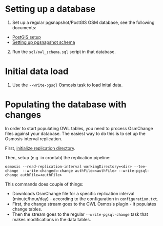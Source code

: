 Setting up a database
=====================

1. Set up a regular pgsnapshot/PostGIS OSM database, see the following documents:
 * [PostGIS setup](http://wiki.openstreetmap.org/wiki/Osmosis/PostGIS_Setup)
 * [Setting up pgsnapshot schema](http://wiki.openstreetmap.org/wiki/Osmosis/Detailed_Usage#PostGIS_Tasks_.28Snapshot_Schema.29)
2. Run the `sql/owl_schema.sql` script in that database.

Initial data load
=================

1. Use the `--write-pgsql` [Osmosis task](http://wiki.openstreetmap.org/wiki/Osmosis/Detailed_Usage#--write-pgsql_.28--wp.29) to load inital data.

Populating the database with changes
====================================

In order to start populating OWL tables, you need to process OsmChange files against your database. The easiest way to do this is to set up the Osmosis interval replication.

First, [initialize replication directory](http://wiki.openstreetmap.org/wiki/Osmosis/Detailed_Usage#--read-replication-interval-init_.28--rrii.29).

Then, setup (e.g. in crontab) the replication pipeline:

    osmosis --read-replication-interval workingDirectory=<dir> --tee-change  --write-changedb-change authFile=<authFile> --write-pgsql-change authFile=<authFile>

This commands does couple of things:
* Downloads OsmChange file for a specific replication interval (minute/hour/day) - according to the configuration in `configuration.txt`.
* First, the change stream goes to the OWL Osmosis plugin - it populates change tables.
* Then the stream goes to the regular `--write-pgsql-change` task that makes modifications in the data tables.
